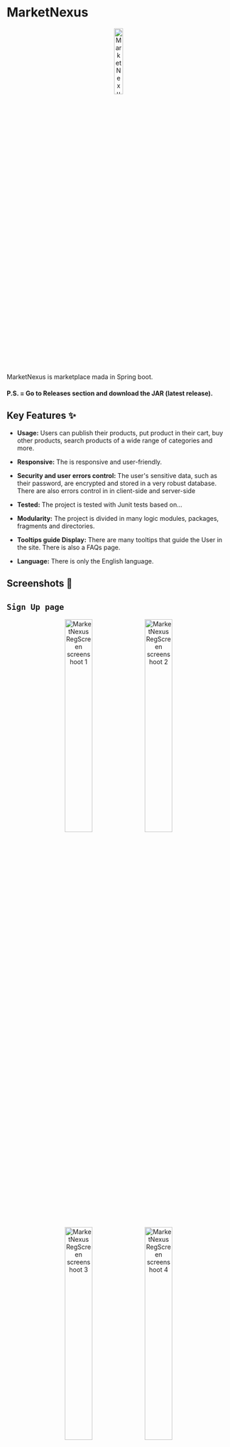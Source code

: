 # MarketNexus

<p align="center">
<img  title="MarketNexus Logo"  alt="MarketNexus Logo"  width="19.5%"  src="/src/main/resources/static/images/logo/logo.png">
</p>

MarketNexus is marketplace mada in Spring boot.

#### P.S. = Go to Releases section and download the JAR (latest release).

## Key Features ✨

- **Usage:** Users can publish their products, put product in their cart, buy other products, search products of a
  wide range of categories and more.

- **Responsive:** The is responsive and user-friendly.

- **Security and user errors control:** The user's sensitive data, such as their password, are encrypted and stored in a
  very robust database. There are also errors control in in client-side and server-side

- **Tested:** The project is tested with Junit tests based on...

- **Modularity:** The project is divided in many logic modules, packages, fragments and directories.

- **Tooltips guide Display:** There are many tooltips that guide the User in the site. There is also a FAQs page.

- **Language:** There is only the English language.

## Screenshots 📸

## `Sign Up page`

<p align="center">
<img  title="MarketNexus RegScreen screenshoot 1"  alt="MarketNexus RegScreen screenshoot 1"  src="https://matteolambertucci.altervista.org/MarketNexus/screenshoots/signup/signupscreen11.jpeg"  width="35%">
<img  title="MarketNexus RegScreen screenshoot 2"  alt="MarketNexus RegScreen screenshoot 2"  src="https://matteolambertucci.altervista.org/MarketNexus/screenshoots/signup/signupscreen22.jpeg"  width="35%">
<img  title="MarketNexus RegScreen screenshoot 3"  alt="MarketNexus RegScreen screenshoot 3"  src="https://matteolambertucci.altervista.org/MarketNexus/screenshoots/signup/signupscreen333.jpeg"  width="35%">
<img  title="MarketNexus RegScreen screenshoot 3"  alt="MarketNexus RegScreen screenshoot 4"  src="https://matteolambertucci.altervista.org/MarketNexus/screenshoots/signup/signupscreen44.jpeg"  width="35%">
</p>

## `Sign In page`

<p align="center">
	<img  title="MarketNexus LoginScreen screenshoot 1"  alt="MarketNexus LoginScreen screenshoot 1"  src="https://matteolambertucci.altervista.org/MarketNexus/screenshoots/signin/signinscreen11.jpeg"  width="32.75%">
	<img  title="MarketNexus LoginScreen screenshoot 2"  alt="MarketNexus LoginScreen screenshoot 2"  src="https://matteolambertucci.altervista.org/MarketNexus/screenshoots/signin/signinscreen22.jpeg"  width="32.75%">
	<img  title="MarketNexus LoginScreen screenshoot 3"  alt="MarketNexus LoginScreen screenshoot 3"  src="https://matteolambertucci.altervista.org/MarketNexus/screenshoots/signin/signinscreen33.jpeg"  width="32.75%">
</p>

## `Home page`

<p align="center">
	<img  title="MarketNexus HomeScreen screenshoot 1"  alt="MarketNexus HomeScreen screenshoot 1"  src="https://matteolambertucci.altervista.org/MarketNexus/screenshoots/home/homescreen1.jpeg"  width="32.75%">
	<img  title="MarketNexus HomeScreen screenshoot 2"  alt="MarketNexus HomeScreen screenshoot 2"  src="https://matteolambertucci.altervista.org/MarketNexus/screenshoots/home/homescreen2.jpeg"  width="32.75%">
	<img  title="MarketNexus HomeScreen screenshoot 3"  alt="MarketNexus HomeScreen screenshoot 3"  src="https://matteolambertucci.altervista.org/MarketNexus/screenshoots/home/homescreen3.jpeg"  width="32.75%">
</p>

## `Dashboard page`

<p align="center">
	<img  title="MarketNexus PlayQuizScreen screenshoot 1"  alt="MarketNexus PlayQuizScreen screenshoot 1"  src="https://matteolambertucci.altervista.org/MarketNexus/screenshoots/playquiz/playquizscreen11.jpeg"  width="32.75%">
<img  title="MarketNexus PlayQuizScreen screenshoot 2"  alt="MarketNexus PlayQuizScreen screenshoot 2"  src="https://matteolambertucci.altervista.org/MarketNexus/screenshoots/playquiz/playquizscreen222.jpeg"  width="32.75%">
<img  title="MarketNexus PlayQuizScreen screenshoot 3"  alt="MarketNexus PlayQuizScreen screenshoot 3"  src="https://matteolambertucci.altervista.org/MarketNexus/screenshoots/playquiz/playquizscreen333.jpeg"  width="32.75%">

</p>

## `Account page`

<p align="center"> 
<img  title="MarketNexus AccountScreen screenshoot 1"  alt="MarketNexus AccountScreen screenshoot 1"  src="https://matteolambertucci.altervista.org/MarketNexus/screenshoots/account/accountscreen1.jpeg"  width="35%">
<img  title="MarketNexus AccountScreen screenshoot 2"  alt="MarketNexus AccountScreen screenshoot 2"  src="https://matteolambertucci.altervista.org/MarketNexus/screenshoots/account/accountscreen22.jpeg"  width="35%">
<img  title="MarketNexus AccountScreen screenshoot 3"  alt="MarketNexus AccountScreen screenshoot 3"  src="https://matteolambertucci.altervista.org/MarketNexus/screenshoots/account/accountscreen3.jpeg"  width="35%">
<img  title="MarketNexus AccountScreen screenshoot 4"  alt="MarketNexus AccountScreen screenshoot 4"  src="https://matteolambertucci.altervista.org/MarketNexus/screenshoots/account/accountscreen4.jpeg"  width="35%">
</p>

## `FAQs page`

<p align="center">
	<img  title="MarketNexus FAQsScreen screenshoot 1"  alt="MarketNexus HelpScreen screenshoot 1"  src="https://matteolambertucci.altervista.org/MarketNexus/screenshoots/help/helpscreen1.jpeg"  width="35%">
<img  title="MarketNexus FAQsScreen screenshoot 2"  alt="MarketNexus HelpScreen screenshoot 2"  src="https://matteolambertucci.altervista.org/MarketNexus/screenshoots/help/helpscreen2.jpeg"  width="35%">
</p>

## `Cart page`

<p align="center"> 
	<img  title="MarketNexus CartScreen screenshoot 1"  alt="MarketNexus StatsScreen screenshoot 1"  src="https://matteolambertucci.altervista.org/MarketNexus/screenshoots/stats/statsscreen11.gif"  width="35%">
	<img  title="MarketNexus CartScreen screenshoot 2"  alt="MarketNexus StatsScreen screenshoot 2"  src="https://matteolambertucci.altervista.org/MarketNexus/screenshoots/stats/statsscreen22.jpeg"  width="35%">
	<img  title="MarketNexus CartScreen screenshoot 3"  alt="MarketNexus StatsScreen screenshoot 3"  src="https://matteolambertucci.altervista.org/MarketNexus/screenshoots/stats/statscreen33.jpeg"  width="35%">
	<img  title="MarketNexus CartScreen screenshoot 4"  alt="MarketNexus StatsScreen screenshoot 4"  src="https://matteolambertucci.altervista.org/MarketNexus/screenshoots/stats/statsscreen44.jpeg"  width="35%">
</p>

## Installation 🚀 and usage⚡

### Requirements

- Java 17.
- Maven.
- PostgreSQL.

### Installation Instructions

1. Clone the repository:

```bash
git clone https://github.com/MattDEV02/MarketNexus.git
```

2. Navigate to the project directory:

```bash
cd MarketNexus
```

3. Install dependencies:

```bash
mvnw install

# or using gradle

# gradle install
```

4. Build Java code:

```bash
mvnw compile
```

5. Packaging the code up in a JAR file:

```bash
mvnw package
```

6. Execute the JAR file:

```bash
java -jar target/MarketNexus-0.0.1-SNAPSHOT.jar
```

## Some code examples 🤖

### `MarketNexusApplication.java` -> `com.market.marketnexus.MarketNexusApplication`

```java
package com.market.marketnexus;

import org.springframework.boot.SpringApplication;
import org.springframework.boot.autoconfigure.SpringBootApplication;
import org.springframework.context.annotation.Configuration;
import org.springframework.web.servlet.config.annotation.EnableWebMvc;

@Configuration
@EnableWebMvc
@SpringBootApplication
public class MarketNexusApplication {
   // CTRL + FN + F9
   public static void main(String[] args) {
      SpringApplication.run(MarketNexusApplication.class, args);
   }
}
```

### `AuthConfiguration.java` -> `com.market.marketnexus.authentication.AuthConfiguration`

```java
package com.market.marketnexus.authentication;

import com.market.marketnexus.helpers.constants.APIPrefixes;
import com.market.marketnexus.helpers.constants.ProjectPaths;
import com.market.marketnexus.helpers.credentials.Roles;
import org.springframework.beans.factory.annotation.Autowired;
import org.springframework.context.annotation.Bean;
import org.springframework.context.annotation.Configuration;
import org.springframework.http.HttpMethod;
import org.springframework.lang.NonNull;
import org.springframework.security.authentication.AuthenticationManager;
import org.springframework.security.config.annotation.authentication.builders.AuthenticationManagerBuilder;
import org.springframework.security.config.annotation.authentication.configuration.AuthenticationConfiguration;
import org.springframework.security.config.annotation.web.builders.HttpSecurity;
import org.springframework.security.config.annotation.web.configurers.AbstractHttpConfigurer;
import org.springframework.security.crypto.bcrypt.BCryptPasswordEncoder;
import org.springframework.security.crypto.password.PasswordEncoder;
import org.springframework.security.web.SecurityFilterChain;
import org.springframework.security.web.util.matcher.AntPathRequestMatcher;
import org.springframework.security.web.util.matcher.RegexRequestMatcher;
import org.springframework.web.servlet.config.annotation.ResourceHandlerRegistry;
import org.springframework.web.servlet.config.annotation.WebMvcConfigurer;

import javax.sql.DataSource;

@Configuration
//@EnableWebMvc
public class AuthConfiguration implements WebMvcConfigurer {

   private static final String[] CLASSPATH_RESOURCE_LOCATIONS = {"classpath:" + ProjectPaths._STATIC + "/"};
   @Autowired
   private DataSource dataSource;

   @Override
   public void addResourceHandlers(@NonNull ResourceHandlerRegistry registry) {
      registry.addResourceHandler("/**")
              .addResourceLocations(AuthConfiguration.CLASSPATH_RESOURCE_LOCATIONS)
      //.setCachePeriod(0)
      ;
   }

   @Autowired
   public void configureGlobal(@NonNull AuthenticationManagerBuilder auth)
           throws Exception {
      auth.jdbcAuthentication()
              //use the autowired datasource to access the saved credentials
              .dataSource(this.dataSource)
              //retrieve username and role
              .authoritiesByUsernameQuery("SELECT username, role FROM credentials WHERE username = ?")
              //retrieve username, password and a boolean flag specifying whether the user is enabled or not (always enabled in our case)
              .usersByUsernameQuery("SELECT username, password, TRUE AS enabled FROM credentials WHERE username = ?");
   }


   @Bean
   public PasswordEncoder passwordEncoder() { // Bcrypt algorithm
      return new BCryptPasswordEncoder();
   }

   @Bean
   public AuthenticationManager authenticationManager(@NonNull AuthenticationConfiguration authenticationConfiguration) throws Exception {
      return authenticationConfiguration.getAuthenticationManager();
   }

   @Bean
   protected SecurityFilterChain configure(final @NonNull HttpSecurity httpSecurity) throws Exception {
      httpSecurity
              .cors(AbstractHttpConfigurer::disable)
              .csrf(AbstractHttpConfigurer::disable)
              .authorizeHttpRequests(
                      auth -> auth
                              .requestMatchers(HttpMethod.GET, "/", "/registration", "/login", "/forgotUsername", "/logout", "/FAQs", "/css/**", "/js/**", "/images/**").permitAll()
                              .requestMatchers(HttpMethod.POST, "/registerNewUser", "/sendForgotUsernameEmail").permitAll()
                              .requestMatchers(new RegexRequestMatcher(".*newSale.*", null)).hasAnyAuthority(Roles.SELLER_AND_BUYER_ROLE.toString(), Roles.SELLER_ROLE.toString())
                              .requestMatchers(new RegexRequestMatcher(".*cart.*", null)).hasAnyAuthority(Roles.SELLER_AND_BUYER_ROLE.toString(), Roles.BUYER_ROLE.toString())
                              .requestMatchers(new RegexRequestMatcher(".*order.*", null)).hasAnyAuthority(Roles.SELLER_AND_BUYER_ROLE.toString(), Roles.BUYER_ROLE.toString())
                              .requestMatchers(HttpMethod.DELETE).denyAll()
                              .requestMatchers(HttpMethod.GET, "/" + APIPrefixes.DASHBOARD + "/**").authenticated()
                              .requestMatchers(HttpMethod.POST, "/" + APIPrefixes.DASHBOARD + "/**").authenticated()
                              .anyRequest().authenticated()
              )
              .formLogin(formLogin -> formLogin
                      .loginPage("/login")
                      .defaultSuccessUrl("/dashboard", true)
                      .failureUrl("/login?invalidCredentials=true")
                      .usernameParameter("username")
                      .passwordParameter("password")
                      .permitAll()
              )
              .logout(logout -> logout
                      .logoutUrl("/logout")
                      .logoutSuccessUrl("/login?logoutSuccessful=true")
                      .invalidateHttpSession(true)
                      .clearAuthentication(true)
                      .deleteCookies("JSESSIONID")
                      .logoutRequestMatcher(new AntPathRequestMatcher("/logout"))
                      .clearAuthentication(true)
                      .permitAll());
      return httpSecurity.build();
   }

}
```

### `AuthenticationController.java` -> `com.market.marketnexus.controller.AuthenticationController`

```java
package com.market.marketnexus.controller;

import com.market.marketnexus.controller.validator.CredentialsValidator;
import com.market.marketnexus.controller.validator.UserValidator;
import com.market.marketnexus.exception.UserEmailNotExistsException;
import com.market.marketnexus.helpers.credentials.Utils;
import com.market.marketnexus.model.Credentials;
import com.market.marketnexus.model.User;
import com.market.marketnexus.service.UserService;
import com.market.marketnexus.service.email.ForgotUsernameEmailService;
import jakarta.mail.MessagingException;
import jakarta.validation.Valid;
import org.slf4j.Logger;
import org.slf4j.LoggerFactory;
import org.springframework.beans.factory.annotation.Autowired;
import org.springframework.lang.NonNull;
import org.springframework.security.crypto.password.PasswordEncoder;
import org.springframework.stereotype.Controller;
import org.springframework.validation.BindingResult;
import org.springframework.validation.ObjectError;
import org.springframework.web.bind.annotation.GetMapping;
import org.springframework.web.bind.annotation.ModelAttribute;
import org.springframework.web.bind.annotation.PostMapping;
import org.springframework.web.bind.annotation.RequestParam;
import org.springframework.web.servlet.ModelAndView;

import java.io.IOException;
import java.util.List;
import java.util.Objects;

@Controller
public class AuthenticationController {

   public final static String REGISTRATION_SUCCESSFUL = "redirect:/login?registrationSuccessful=true";
   public final static String REGISTRATION_ERROR = "registration.html";
   private static final Logger LOGGER = LoggerFactory.getLogger(AuthenticationController.class);
   @Autowired
   private PasswordEncoder passwordEncoder;
   @Autowired
   private UserService userService;
   @Autowired
   private UserValidator userValidator;
   @Autowired
   private CredentialsValidator credentialsValidator;
   @Autowired
   private ForgotUsernameEmailService forgotUsernameEmailService;

   @GetMapping(value = {"/registration", "/registration/"})
   public ModelAndView showRegisterForm() {
      ModelAndView modelAndView = new ModelAndView("registration.html");
      modelAndView.addObject("user", new User());
      modelAndView.addObject("credentials", new Credentials());
      return modelAndView;
   }

   @PostMapping(value = {"/registerNewUser", "/registerNewUser/"})
   public ModelAndView registerUser(@Valid @NonNull @ModelAttribute("user") User user,
                                    @NonNull BindingResult userBindingResult,
                                    @Valid @NonNull @ModelAttribute("credentials") Credentials credentials,
                                    @NonNull BindingResult credentialsBindingResult,
                                    @NonNull @RequestParam("confirm-password") String confirmPassword) {
      ModelAndView modelAndView = new ModelAndView(AuthenticationController.REGISTRATION_ERROR);
      this.userValidator.setAccountUpdate(false);
      this.credentialsValidator.setAccountUpdate(false);
      this.credentialsValidator.setConfirmPassword(confirmPassword);
      this.userValidator.validate(user, userBindingResult);
      this.credentialsValidator.validate(credentials, credentialsBindingResult);
      if (!userBindingResult.hasErrors() && !credentialsBindingResult.hasErrors()) {
         Utils.cryptAndSaveUserCredentialsPassword(credentials, passwordEncoder);
         user.setCredentials(credentials);
         User savedUser = this.userService.saveUser(user);
         if (savedUser != null) {
            LOGGER.info("Registered account with User ID: {}", savedUser.getId());
            modelAndView.setViewName(AuthenticationController.REGISTRATION_SUCCESSFUL);
         } else {
            modelAndView.addObject("userNotRegisteredError", "Server ERROR, User not registered.");
         }
      } else {
         List<ObjectError> userGlobalErrors = userBindingResult.getGlobalErrors();
         for (ObjectError userGlobalError : userGlobalErrors) {
            modelAndView.addObject(Objects.requireNonNull(userGlobalError.getCode()), userGlobalError.getDefaultMessage());
         }
         List<ObjectError> credentialsGlobalErrors = credentialsBindingResult.getGlobalErrors();
         for (ObjectError credentialGlobalErrors : credentialsGlobalErrors) {
            modelAndView.addObject(Objects.requireNonNull(credentialGlobalErrors.getCode()), credentialGlobalErrors.getDefaultMessage());
         }
      }
      return modelAndView;
   }

   @GetMapping(value = {"/login", "/login/"})
   public ModelAndView showLoginForm() {
      ModelAndView modelAndView = new ModelAndView("login.html");
      modelAndView.addObject("credentials", new Credentials());
      return modelAndView;
   }

   @GetMapping(value = {"/forgotUsername", "forgotUsername/"})
   public ModelAndView showForgotUsernameForm() {
      ModelAndView modelAndView = new ModelAndView("forgotUsername.html");
      modelAndView.addObject("user", new User());
      return modelAndView;
   }

   @PostMapping(value = {"/sendForgotUsernameEmail", "/sendForgotUsernameEmail/"})
   public ModelAndView sendForgotUsernameEmail(
           @Valid @NonNull @ModelAttribute("user") User user,
           @NonNull BindingResult userBindingResult, @RequestParam("email") String email) {
      ModelAndView modelAndView = new ModelAndView("forgotUsername.html");
      if (!userBindingResult.hasFieldErrors("email")) {
         try {
            User userByEmail = this.userService.getUser(email);
            this.forgotUsernameEmailService.sendEmail(userByEmail.getEmail(), userByEmail.getCredentials().getUsername());
            modelAndView.addObject("emailSent", true);
         } catch (IOException | MessagingException exception) {
            LOGGER.error(exception.getMessage());
            modelAndView.addObject("emailNotSentError", true);
         } catch (UserEmailNotExistsException userEmailNotExistsException) {
            LOGGER.error(userEmailNotExistsException.getMessage());
            modelAndView.addObject("emailNotExistsError", true);
         }
      }

      return modelAndView;
   }
}

```

### `UserService.java` -> `com.market.marketnexus.service.UserService`

```java
package com.market.marketnexus.service;

import com.market.marketnexus.exception.UserEmailNotExistsException;
import com.market.marketnexus.helpers.sale.Utils;
import com.market.marketnexus.helpers.validators.TypeValidators;
import com.market.marketnexus.model.Cart;
import com.market.marketnexus.model.Credentials;
import com.market.marketnexus.model.User;
import com.market.marketnexus.repository.CartRepository;
import com.market.marketnexus.repository.OrderRepository;
import com.market.marketnexus.repository.UserRepository;
import org.jetbrains.annotations.NotNull;
import org.springframework.beans.factory.annotation.Autowired;
import org.springframework.lang.NonNull;
import org.springframework.stereotype.Service;
import org.springframework.transaction.annotation.Transactional;

import java.util.List;
import java.util.Optional;

@Service
public class UserService {
   @Autowired
   protected UserRepository userRepository;
   @Autowired
   protected CartRepository cartRepository;
   @Autowired
   protected OrderRepository orderRepository;

   public Boolean userExistsByEmail(String email) {
      return this.userRepository.existsByEmail(email);
   }

   public User getUser(Credentials credentials) {
      Optional<User> result = this.userRepository.findByCredentials(credentials);
      return result.orElse(null);
   }

   public User getUser(String email) {
      return this.userRepository.findByEmail(email).orElseThrow(() -> new UserEmailNotExistsException("User with email '" + email + "' does not exist."));
   }

   @Transactional
   public Cart getUserCurrentCart(Long userId) {
      Cart currentCart = null;
      User user = this.userRepository.findById(userId).orElse(null);
      if (user != null) {
         // Hibernate.initialize(user.getCarts());
         List<Cart> carts = user.getCarts();
         currentCart = carts.get(carts.size() - 1);
      }
      return currentCart;
   }

   @Transactional
   public User saveUser(@NotNull User user) {
      User savedUser = this.userRepository.save(user);
      Cart cart = new Cart(user);
      Cart savedCart = this.cartRepository.save(cart);
      //  Hibernate.initialize(savedUser.getCarts());
      savedUser.getCarts().add(savedCart);
      return savedUser;
   }

   @Transactional
   public User updateUser(Long id, @NonNull User updatedUser) {
      Credentials updatedCredentials = updatedUser.getCredentials();
      User user = this.userRepository.findById(id).orElse(null);
      if (user != null) {
         Credentials credentials = user.getCredentials();
         updatedCredentials.setInsertedAt(credentials.getInsertedAt());
         user.getCredentials().setUsername(updatedCredentials.getUsername());
         if (TypeValidators.validateString(updatedCredentials.getPassword())) {
            user.getCredentials().setPassword(updatedCredentials.getPassword());
         }
         user.getCredentials().setRole(updatedCredentials.getRole());
         user.getCredentials().preUpdate();
         user.setName(updatedUser.getName());
         user.setSurname(updatedUser.getSurname());
         user.setBirthDate(updatedUser.getBirthDate());
         this.updateUserBalance(user, updatedUser.getBalance());
         user.setNation(updatedUser.getNation());
         return this.userRepository.save(user);
      }
      return null;
   }

   @Transactional
   public Boolean deleteUser(User user) {
      this.cartRepository.deleteByUser(user);
      this.userRepository.delete(user);
      return !this.userRepository.existsById(user.getId());
   }

   public List<Object[]> countUsersByNation() {
      return this.userRepository.countUsersByNation();
   }

   public List<Object[]> usersPublishedSalesStats() {
      return this.userRepository.userSalesStats();
   }

   @Transactional
   public void updateUserBalance(@NotNull User user, Float newBalance) {
      user.setBalance(Utils.roundNumberTo2Decimals(newBalance));
   }
}
```

### `SaleRepository.java` -> `com.market.marketnexus.repository.SaleRepository`

```java
package com.market.marketnexus.repository;

import com.market.marketnexus.model.Product;
import com.market.marketnexus.model.Sale;
import com.market.marketnexus.model.User;
import org.springframework.data.jpa.repository.Query;
import org.springframework.data.repository.CrudRepository;
import org.springframework.data.repository.query.Param;

import java.time.LocalDateTime;
import java.util.List;
import java.util.Optional;
import java.util.Set;

public interface SaleRepository extends CrudRepository<Sale, Long> {
   public Optional<Sale> findByUserAndProductAndInsertedAt(User user, Product product, LocalDateTime insertedAt);

   public Set<Sale> findAllByOrderByUpdatedAt();

   public Set<Sale> findAllByUser(User user);

   public Set<Sale> findAllByUserAndProduct(User user, Product product);

   @Query(value = """
           SELECT *
           FROM GET_USER_SOLD_SALES_STATS(:userId);
           """,
           nativeQuery = true)
   public List<Object[]> countCurrentWeekUserSales(@Param("userId") Long userId);

}
```

### `Cart.java` -> `com.market.marketnexus.model.Cart`

```java
package com.market.marketnexus.model;

import com.market.marketnexus.helpers.constants.FieldSizes;
import com.market.marketnexus.helpers.constants.GlobalValues;
import com.market.marketnexus.helpers.constants.Temporals;
import jakarta.persistence.*;
import jakarta.validation.constraints.Min;
import jdk.jfr.Unsigned;
import org.springframework.format.annotation.DateTimeFormat;

import java.time.LocalDateTime;
import java.util.*;

@Entity(name = "Carts")
@Table(name = "Carts", schema = GlobalValues.SQL_SCHEMA_NAME, uniqueConstraints = {@UniqueConstraint(name = "carts_user_insertedat_unique", columnNames = {"_user", "inserted_at"})})
public class Cart {
   private final static Float CART_START_PRICE = 0.0F;
   @Id
   @Unsigned
   @GeneratedValue(strategy = GenerationType.IDENTITY)
   @Column(name = "id", nullable = false)
   @Min(FieldSizes.ENTITY_ID_MIN_VALUE)
   private Long id;

   @Min((long) FieldSizes.CART_CARTPRICE_MIN_VALUE)
   @Column(name = "cart_price", nullable = false)
   private Float cartPrice;

   @ManyToOne(targetEntity = User.class, optional = true)
   @JoinColumn(name = "_user", referencedColumnName = "id", nullable = false, foreignKey = @ForeignKey(name = "carts_users_fk"))
   private User user;

   @DateTimeFormat(pattern = Temporals.DATE_TIME_FORMAT)
   @Column(name = "inserted_at", nullable = false)
   @Temporal(TemporalType.TIMESTAMP)
   private LocalDateTime insertedAt;

   @DateTimeFormat(pattern = Temporals.DATE_TIME_FORMAT)
   @Column(name = "updated_at", nullable = false)
   @Temporal(TemporalType.TIMESTAMP)
   private LocalDateTime updatedAt;

   @OneToMany(targetEntity = CartLineItem.class, mappedBy = "cart", cascade = CascadeType.ALL, orphanRemoval = true)
   private List<CartLineItem> cartLineItems;

   public Cart() {
      this.cartPrice = Cart.CART_START_PRICE;
      this.user = null;
      this.cartLineItems = new ArrayList<CartLineItem>();
   }

   public Cart(User user) {
      this.user = user;
      this.cartPrice = Cart.CART_START_PRICE;
      this.cartLineItems = new ArrayList<CartLineItem>();
   }

   public Float getCartPrice() {
      return this.cartPrice;
   }

   public void setCartPrice(Float cartPrice) {
      this.cartPrice = cartPrice;
   }

   public User getUser() {
      return this.user;
   }

   public void setUser(User user) {
      this.user = user;
   }

   public Long getId() {
      return this.id;
   }

   public void setId(Long id) {
      this.id = id;
   }

   public LocalDateTime getInsertedAt() {
      return this.insertedAt;
   }

   public void setInsertedAt(LocalDateTime insertedAt) {
      this.insertedAt = insertedAt;
   }

   public LocalDateTime getUpdatedAt() {
      return this.updatedAt;
   }

   public void setUpdatedAt(LocalDateTime updatedAt) {
      this.updatedAt = updatedAt;
   }

   public List<CartLineItem> getCartLineItems() {
      return this.cartLineItems;
   }

   public void setCartLineItems(List<CartLineItem> cartLineItems) {
      this.cartLineItems = cartLineItems;
   }

   @PrePersist
   public void prePersist() {
      if (this.insertedAt == null) {
         this.insertedAt = LocalDateTime.now();
      }
      if (this.updatedAt == null) {
         this.updatedAt = this.insertedAt;
      }
   }

   @PreUpdate
   public void preUpdate() {
      this.updatedAt = LocalDateTime.now();
   }

   @Override
   public boolean equals(Object object) {
      if (this == object) {
         return true;
      }
      if (object == null || this.getClass() != object.getClass()) {
         return false;
      }
      Cart cart = (Cart) object;
      return Objects.equals(this.getId(), cart.getId()) || (Objects.equals(this.getUser(), cart.getUser()) && Objects.equals(this.getInsertedAt(), cart.getInsertedAt()));
   }

   @Override
   public int hashCode() {
      return Objects.hash(this.getId(), this.getUser(), this.getInsertedAt());
   }

   @Override
   public String toString() {
      return "Cart: {" +
              "id = " + this.getId().toString() +
              ", user = " + this.getUser().toString() +
              ", cart_price = " + this.getCartPrice().toString() +
              ", insertedAt = " + this.getInsertedAt().toString() +
              ", updatedAt = " + this.getUpdatedAt().toString() +
              " }";
   }

   public void sortCartLineItemsByInsertedAt() {
      Collections.sort(this.cartLineItems, new Comparator<CartLineItem>() {
         @Override
         public int compare(CartLineItem cartLineItem1, CartLineItem cartLineItem2) {
            return cartLineItem2.getInsertedAt().compareTo(cartLineItem1.getInsertedAt());
         }
      });
   }

}

```

### `SaleNotFoundException.java` -> `com.market.marketnexus.exception.SaleNotFoundException`

```java
package com.market.marketnexus.exception;

public class SaleNotFoundException extends RuntimeException {
   public SaleNotFoundException() {
      super();
   }

   public SaleNotFoundException(String message) {
      super(message);
   }
}
```

### `/dashboard/cart.html`

```XHTML
<!DOCTYPE html>
<html th:lang="${GLOBAL_CONSTANTS_MAP.get('LANG')}" th:xmlns :th="${GLOBAL_CONSTANTS_MAP.get('TEMPLATES_XMLNS')}">

<head th:replace="~{fragments/shared/head.html :: head(title = 'Cart')}">

</head>
<link rel="stylesheet" th:href="@{/css/dashboard/shared/style.css}"/>
<link rel="stylesheet" th:href="@{/css/dashboard/cart/style.css}"/>
<body>
<div th:replace="~{fragments/shared/pagination/header/dashboardHeader.html :: dashboardHeader()}">
</div>
<main>
    <div class="container">
        <div class="row justify-content-center">
            <div class="col-12 mt-5">
                <div class="row text-center">
                    <h1 th:text="${cartLineItems != null && !#sets.isEmpty(cartLineItems) ? 'Your' : 'No'} + ' Cart Products 👀'">
                    </h1>
                </div>
            </div>
            <div class="col-12 my-5"
                 th:with="cartNotDeletedError = ${param.cartNotDeletedError != null}, cartDeletedSuccess = ${param.cartDeletedSuccess != null}, userBalanceLowerThanCartPriceError = ${param.userBalanceLowerThanCartPriceError != null}">
                <div
                        th:replace="~{fragments/shared/message/error/errorMessage.html :: errorMessage(text = 'Cart line not deleted.', condition = ${cartNotDeletedError})}"></div>
                <div
                        th:replace="~{fragments/shared/message/error/errorMessage.html :: errorMessage(text = 'Your balance is not sufficient to complete the order.', condition = ${userBalanceLowerThanCartPriceError})}"></div>
                <div
                        th:replace="~{fragments/shared/message/error/errorMessage.html :: errorMessage(text = 'Your cart is empty.', condition = ${emptyCart})}"></div>
                <div
                        th:replace="~{fragments/shared/message/successMessage.html :: successMessage(text = 'Cart line deleted.', condition = ${cartDeletedSuccess})}"></div>
                <div th:replace="~{fragments/dashboard/cart/modal/confirmOrderModal.html :: confirmOrderModal(cart = ${cart})}"></div>
                <div class="row justify-content-center" th:each="cartLineItem : ${cartLineItems}">
                    <div th:replace="~{fragments/dashboard/cart/cartLineInformation.html :: cartLineInformation(cartLineItem = ${cartLineItem})}"></div>
                </div>
                <div th:replace="~{fragments/dashboard/cart/cartTotalLineInformation.html :: cartTotalLineInformation(cart = ${cart})}"></div>
            </div>
        </div>
    </div>
</main>
<div th:replace="~{fragments/shared/pagination/footer/footer.html :: footer()}">
</div>
</body>

</html>
```

### `/css/shared/style.css`

```CSS
[type="submit"] {
   border: none;
   cursor: pointer;
}

.btn:disabled {
   opacity: 1;
!important;
}

@media (max-width: 767px) {
   img.card-img-top {
      height: 27.5rem;
   }
}

@media (min-width: 768px) and (max-width: 991px) {
   img.card-img-top {
      height: 19.5rem;
   }
}

@media (min-width: 992px) and (max-width: 1199px) {
   img.card-img-top {
      height: 26rem;
   }
}

@media (min-width: 1200px) {
   img.card-img-top {
      height: 18rem;
   }
}
```

### `/js/dashboard/account/stats/chart/index.js`

```javascript
//Chart.defaults.elements.bar.borderWidth = 2;

const CHART_TYPES = {
   bar: "bar",
   line: "line",
   horizontalBar: "horizontalBar",
   pie: "pie",
   //radar: "radar",
   //polarArea: "polarArea",
   bubble: "bubble",
   doughnut: "doughnut",
};

const isMultiColorChartType = chartType => chartType === CHART_TYPES.pie || chartType === CHART_TYPES.doughnut;

const getChartColor = chartType =>
   isMultiColorChartType(chartType) ? [
      "#0D6EFD", // PRIMARY
      "#6C757D", // SECONDARY
      "#198754", // SUCCESS
      "#DC3545", // DANGER
      "#FFC107", // WARNING
      "#0DCAF0", // INFO
      "#212529", // DARK
   ] : "#1D86BA";


const chartTypeSelect = document.getElementById("chart-type-select");

const weekDaysXToNumberOfSalesY = [];

let weekDaysX = null, numberOfSoldSalesY = null;

const ctx = document.getElementById("chart").getContext("2d");

let type = null, data = null, options = null, config = null;

document.addEventListener("DOMContentLoaded", () => {
   axios.get(`${baseAPIURI}chartData`)
      .then(response => {
         const chartData = response.data;
         console.log(chartData);
         if (validateObject(chartData) && response.status === 200) {
            chartData.forEach(chartDataRow => {
               weekDaysXToNumberOfSalesY.push({
                  weekDay: chartDataRow[0],
                  numberOfSoldSales: chartDataRow[1],
               });
            });
            weekDaysX = weekDaysXToNumberOfSalesY.map(productCategoryToNumberOfSales => productCategoryToNumberOfSales.weekDay);
            numberOfSoldSalesY = weekDaysXToNumberOfSalesY.map(productCategoryToNumberOfSales => productCategoryToNumberOfSales.numberOfSoldSales);
            type = CHART_TYPES.bar;
            data = {
               labels: weekDaysX,
               datasets: [{
                  label: " Number of Sales in this day",
                  data: numberOfSoldSalesY,
                  borderWidth: 2,
                  backgroundColor: "#1D86BA",
                  borderColor: "#000000",
                  pointRadius: 5,
               }]
            };
            options = {
               indexAxis: "x",
               responsive: true,
               maintainAspectRatio: false,
               plugins: {
                  title: {
                     display: true,
                     text: "Number of sales in last week",
                     fullSize: true,
                     font: {
                        weight: "bold",
                        size: 15.5
                     }
                  },
                  legend: {
                     labels: {
                        font: {
                           size: 15
                        }
                     }
                  },
               },
               scales: {
                  x: {
                     beginAtZero: true,
                     ticks: {
                        font: {
                           size: 14
                        },
                     }
                  },
                  y: {
                     beginAtZero: true,
                     ticks: {
                        font: {
                           size: 13
                        },
                        callback: (value) => parseInt(value) === value ? value : null
                     }
                  }
               }
            };
            config = {
               type,
               data,
               options,
            }
            chart = new Chart(ctx, config);
            chartTypeSelect.addEventListener('change', () => {
               const selectedChartType = chartTypeSelect.value;
               chart.config.type = selectedChartType;
               chart.config.data.datasets[0].backgroundColor = getChartColor(selectedChartType);
               chart.update();
            });
         }
      })
      .catch(error => console.error("Error:", error));
});
```

## Author ©️

Made with ❤️ and a lot of hard work 🏋️‍♂️ by:

- **Matteo Lambertucci (matricola 578219, Roma TRE)**

    - [GitHub Profile (MattDEV02)](https://github.com/MattDEV02)

    - [Linkedin Profile](https://www.linkedin.com/in/matteo-lambertucci-134073211)

    - [Instagram Profile (_matte.02_)](https://www.instagram.com/_matte.02_/)

    - [Moodle Profile](https://ingegneriacivileinformaticatecnologieaeronautiche.el.uniroma3.it/user/profile.php?id=5522)

    - [mat.lambertucci@stud.uniroma3.it](mat.lambertucci@stud.uniroma3.it)

    - [matteolambertucci3@gmail.com](matteolambertucci3@gmail.com)

I am the only author of this beautiful site 😉

## Technologies and languages used 🧑‍💻

|    *Name*     | *Version* |
|:-------------:|:---------:|
|     Java      |    17     |
|  Spring boot  |   3.2.5   |  
|     Maven     |   3.9.6   |
|   Hibernate   |  4.3.11   |
|     Junit     |     4     |
|  PostgreSQL   |   16.0    |
|   thymeleaf   |  3.0.14   |
|      XML      |    1.1    |
|   Bootstrap   |   5.3.3   |
|  FontAwesome  |  5.15.4   |
|    Leaflet    |   1.9.4   |
|     HTML      |     5     |
|      CSS      |   4.15    |
|  Javascript   |    ES6    |
|     Axios     |   1.6.8   |
|    ChartJS    |   4.4.2   |
| FullCalendar  |  6.1.11   |
|   Markdown    |    3.6    |
|    Windows    |    11     |
|      GIT      |  2.43.0   |
|    GITHUB     |  3.12.3   |
| IntelliJ IDEA |  2024.1   |
|  Altervista   |    //     |

## Project structure 🏠

- **`src/`**: This directory contains two subdirectories: main/ and test/.

    - **`src/main/`**: Contains all reusable components of the application.

    - **`src/main/java/`**: This directory contains the main source code and resources for your application, which are
      used in production.
      packages corresponding to your application's domain or feature areas.

    - **`src/main/resources/`**: This directory contains non-Java resources used by your application, such as properties
      files, XML configuration files, static assets, etc.

    - **`src/test/java`**:: Similar to src/main/java, this directory contains Java source code files specifically for
      testing purposes. It follows the same package structure as the main source code.
    - **`src/main/resources/application.properties`**:: Configuration files for your Spring Boot application. They
      contain properties to configure various aspects of your application, such as database connection settings, server
      port, logging configuration, etc.
    - **`src/main/java/com/market/marketnexus/MarketNexusApplication.java**`**:: The main entry point of your Spring
      Boot application. This Java file typically contains the main method to start the Spring application context.
    - **`src/main/java/com/market/marketnexus/authentication**`**:
    - **`src/main/java/com/market/marketnexus/controller**`**: A directory (package) where there are Site Controllers
      classes.
    - **`src/main/java/com/market/marketnexus/exception**`**: A directory (package) where there are project custom
      Exceptions classes.
    - **`src/main/java/com/market/marketnexus/helpers**`**: A directory (package) where there are project useful helpers
      with many static methods.
    - **`src/main/java/com/market/marketnexus/model**`**: A directory (package) where there are project Entity Models
      classes.
    - **`src/main/java/com/market/marketnexus/repository**`**: A directory (package) where there are project
      Repositories interface.
    - **`src/main/java/com/market/marketnexus/service**`**:  A directory (package) where there are project Services
      classes.

- **`target/`**: This directory is a standard directory created by build tools like Maven or Gradle during the build
  process. It's not typically part of your source code repository and is generated dynamically

- **`MarketNexus.sql`**: A SQL (PostGreSQL) script file that allows to create the database that I used for this App.

- **`pom.xml`**: This file is specific to Maven-based projects. It stands for "Project Object Model" and is used by
  Maven to manage the project's build configuration, dependencies, plugins, and other settings. The pom.xml file is
  written in XML format and contains information such as project metadata, dependencies on external libraries, build
  instructions, and profiles for different environments. It's the central configuration file for Maven projects and is
  crucial for building, testing, and deploying the application.

- **`README.md`**: Markdown documentation for this project.

## Sources of inspiration 🤝

- [Vinted](https://www.vinted.it/)

- [Decathlon](https://www.decathlon.it/)

## ER Model 🔢

<img title="MarketNexus ER model" alt="MarketNexus ER model" src="https://matteolambertucci.altervista.org/MarketNexus/planning/ER_model3.jpeg" width="100%">

## UML Domain Model 🔣

<img title="MarketNexus Relational model" alt="MarketNexus Relational model" src="https://matteolambertucci.altervista.org/MarketNexus/planning/relational_model3.jpeg" width="100%">

## UML DCD 👨‍🎓

<img title="MarketNexus Functional dependencies BCNF" alt="MarketNexus Relational model" src="https://matteolambertucci.altervista.org/MarketNexus/planning/functional_dependencies.jpeg" width="100%">

## License 🗒️

This project is licensed under the MIT License - see the [LICENSE](LICENSE) file for more details.
